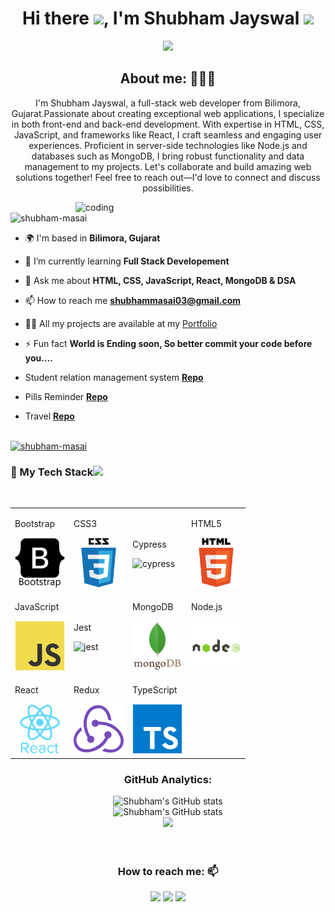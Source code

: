   <h1 align="center">Hi there <img src="https://c.tenor.com/z2xJqhCpneIAAAAM/wave-hand.gif" width="40px">, I'm Shubham Jayswal <img src="https://img.icons8.com/external-others-cattaleeya-thongsriphong/344/external-Boy-user-with-laptop-color-line-others-cattaleeya-thongsriphong.png"  width="60px" /></h1>
  
<p align="center">
<a align="center" href="https://github.com/shubham-masai"><img src="https://readme-typing-svg.herokuapp.com?color=0A88B3&lines=Welcome+to+My+GitHub+Profile!;I'm+a+Full+Stack+Web+Developer." /></a>

<p align="center">
<a align="center" href="https://github.com/shubham-masai"></a>
</p>

<h2 align="center">About me: 👨🏽‍💻</h2>
<p align="center"> I'm Shubham Jayswal, a full-stack web developer from Bilimora, Gujarat.Passionate about creating exceptional web applications, I specialize in both front-end and back-end development.
With expertise in HTML, CSS, JavaScript, and frameworks like React, I craft seamless and engaging user experiences.
Proficient in server-side technologies like Node.js and databases such as MongoDB, I bring robust functionality and data management to my projects.
Let's collaborate and build amazing web solutions together! Feel free to reach out—I'd love to connect and discuss possibilities.</p>


<img align="right" alt="coding" width="400" src="https://user-images.githubusercontent.com/56001279/169039511-a3887a25-f6aa-449c-a269-82372aaa8618.gif"/>

<p align="left"> <img src="https://komarev.com/ghpvc/?username=shubham-masai&label=Profile%20views&color=0e75b6&style=flat" alt="shubham-masai" /> </p>

- 🌍 I'm based in **Bilimora, Gujarat**

- 🌱 I’m currently learning **Full Stack Developement**

- 💬 Ask me about **HTML, CSS, JavaScript, React, MongoDB & DSA**

- 📫 How to reach me **shubhammasai03@gmail.com**

- 👨‍💻 All my projects are available at my [Portfolio](https://shubham-masai.github.io/)
    
- ⚡ Fun fact **World is Ending soon, So better commit your code before you....**

- Student relation management system **[Repo](https://github.com/JayachandranRamu/adorable-crown-8253)**

- Pills Reminder **[Repo](https://github.com/shubham-masai/damp-bite-3145)**
- Travel **[Repo](https://github.com/shubham-masai/subdued-neck-2197)**

<br/>
 
<div><a href="https://github.com/ryo-ma/github-profile-trophy"><img src="https://github-profile-trophy.vercel.app/?username=shubham-masai&row=2&column=7&margin-w=15&margin-h=15" alt="shubham-masai"/></a> </div>

<div align="center">
  <h3 align="left" border="0"> 🚀 My Tech Stack<img src="https://camo.githubusercontent.com/beb64ff21c883e318e4f5db5231c2ba4175705bea1c9249e82a41ab375db4f75/68747470733a2f2f6d65646961322e67697068792e636f6d2f6d656469612f51737347456d706b79454f684243623765312f67697068792e6769663f6369643d656366303565343761306e336769316266716e74716d6f62386739616964316f796a327772336473336d67373030626c267269643d67697068792e676966" width="30"/></h3>
<br>
 <table>
  <tbody>
    <tr>
      <td>
        <p>Bootstrap</p>
        <img src="https://raw.githubusercontent.com/devicons/devicon/master/icons/bootstrap/bootstrap-plain-wordmark.svg" alt="bootstrap" width="80" height="80"/>
      </td>
      <td>
        <p>CSS3</p>
        <img src="https://raw.githubusercontent.com/devicons/devicon/master/icons/css3/css3-original-wordmark.svg" alt="css3" width="80" height="80"/>
      </td>
      <td>
        <p>Cypress</p>
        <img src="https://raw.githubusercontent.com/simple-icons/simple-icons/6e46ec1fc23b60c8fd0d2f2ff46db82e16dbd75f/icons/cypress.svg" alt="cypress" width="80" height="80"/>
      </td>
      <td>
        <p>HTML5</p>
        <img src="https://raw.githubusercontent.com/devicons/devicon/master/icons/html5/html5-original-wordmark.svg" alt="html5" width="80" height="80"/>
      </td>
    </tr>
    <tr>
      <td>
        <p>JavaScript</p>
        <img src="https://raw.githubusercontent.com/devicons/devicon/master/icons/javascript/javascript-original.svg" alt="javascript" width="80" height="80"/>
      </td>
      <td>
        <p>Jest</p>
        <img src="https://www.vectorlogo.zone/logos/jestjsio/jestjsio-icon.svg" alt="jest" width="80" height="80"/>
      </td>
      <td>
        <p>MongoDB</p>
        <img src="https://raw.githubusercontent.com/devicons/devicon/master/icons/mongodb/mongodb-original-wordmark.svg" alt="mongodb" width="80" height="80"/>
      </td>
      <td>
        <p>Node.js</p>
        <img src="https://raw.githubusercontent.com/devicons/devicon/master/icons/nodejs/nodejs-original-wordmark.svg" alt="nodejs" width="80" height="80"/>
      </td>
    </tr>
    <tr>
      <td>
        <p>React</p>
        <img src="https://raw.githubusercontent.com/devicons/devicon/master/icons/react/react-original-wordmark.svg" alt="react" width="80" height="80"/>
      </td>
      <td>
        <p>Redux</p>
        <img src="https://raw.githubusercontent.com/devicons/devicon/master/icons/redux/redux-original.svg" alt="redux" width="80" height="80"/>
      </td>
      <td>
        <p>TypeScript</p>
        <img src="https://raw.githubusercontent.com/devicons/devicon/master/icons/typescript/typescript-original.svg" alt="typescript" width="80" height="80"/>
      </td>
      <td></td>
    </tr>
  </tbody>
</table>
<h3 align="center">GitHub Analytics: </h3>
<div align="center">
  <img src="https://github-readme-stats.vercel.app/api?username=shubham-masai&count_private=true&theme=algolia" alt="Shubham's GitHub stats" />
</div>
<div align="center">
  <img src="https://github-readme-stats.vercel.app/api/top-langs/?username=shubham-masai&langs_count=8&theme=algolia" alt="Shubham's GitHub stats" />
</div>
<div align="center">
  <img src="https://github-readme-streak-stats.herokuapp.com/?user=shubham-masai alt="Shubham's GitHub stats" />

</div>

<br/>
<br/>
 

<h3 align="center">How to reach me: 📫</h3>
<div align="center" display="flex">
  <a  href="https://linkedin.com/in/shubham-jayswal-69ba3b19a" target="_blank"> <img src="https://img.shields.io/badge/LinkedIn-0077B5?style=for-the-badge&logo=linkedin&logoColor=white" /></a>
  <a  href="mailto: shubhammasai03@gmail.com" target="_blank"><img src="https://img.shields.io/badge/Gmail-D14836?style=for-the-badge&logo=gmail&logoColor=white" /></a>
  <a  href="https://github.com/shubham-masai" target="_blank"><img src="https://img.shields.io/badge/GitHub-100000?style=for-the-badge&logo=github&logoColor=white" /></a>
</div>
 
